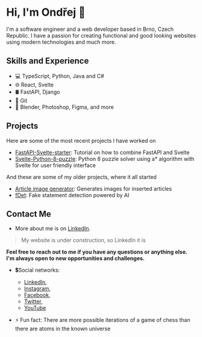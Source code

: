 # Hi, I'm Ondřej 👋

I'm a software engineer and a web developer based in Brno, Czech Republic. I have a passion for creating functional and good looking websites using modern technologies and much more.

## Skills and Experience
- 💻 TypeScript, Python, Java and C#
- 🌐 React, Svelte
- 🛢 FastAPI, Django 
- 🔧 Git
- 🎨 Blender, Photoshop, Figma, and more

## Projects
Here are some of the most recent projects I have worked on
- [FastAPI-Svelte-starter](https://github.com/OriginalStefikO/fastapi-svelte-starter): Tutorial on how to combine FastAPI and Svelte
- [Svelte-Python-8-puzzle](https://github.com/OriginalStefikO/svelte-puzzle-8): Python 8 puzzle solver using a* algorithm with Svelte for user friendly interface

And these are some of my older projects, where it all started
- [Article image generator](https://github.com/aicheck-tech/article-image-generator): Generates images for inserted articles
- [fDet](https://github.com/ByteSpiritGit/fdet): Fake statement detection powered by AI

## Contact Me
- More about me is on [LinkedIn](https://www.linkedin.com/in/steffan-ondrej/).
> My website is under construction, so LinkedIn it is

**Feel free to reach out to me if you have any questions or anything else. I'm always open to new opportunities and challenges.**

- 💲Social networks:
  - [LinkedIn](https://www.linkedin.com/in/steffan-ondrej/),
  - [Instagram](https://www.instagram.com/stefik_o/),
  - [Facebook](https://www.facebook.com/ondra.steffan/),
  - [Twitter](https://twitter.com/OStefik),
  - [YouTube](https://www.youtube.com/@stefiko/)

- ⚡ Fun fact: There are more possible iterations of a game of chess than there are atoms in the known universe
